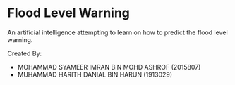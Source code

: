 # Flood Level Warning 
An artificial intelligence attempting to learn on how to predict the flood level warning.

Created By:
- MOHAMMAD SYAMEER IMRAN BIN MOHD ASHROF (2015807)
- MUHAMMAD HARITH DANIAL BIN HARUN (1913029)
